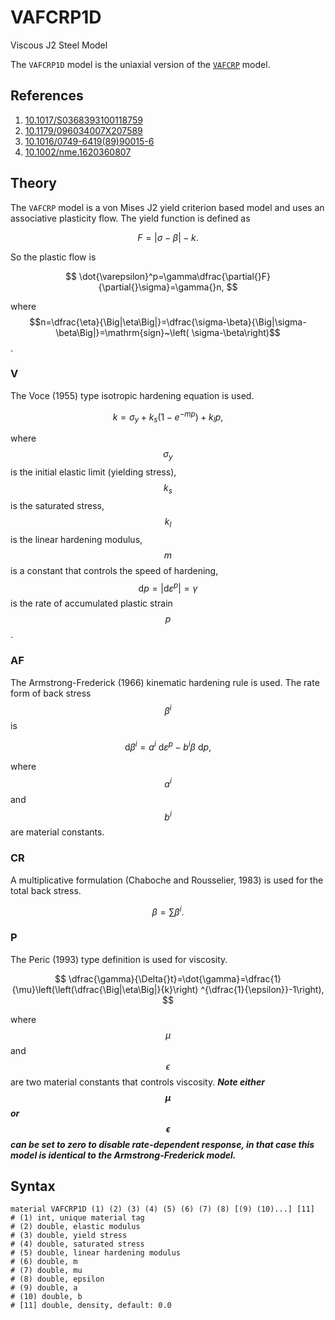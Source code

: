 # VAFCRP1D

Viscous J2 Steel Model

The `VAFCRP1D` model is the uniaxial version of the [`VAFCRP`](../../Material3D/vonMises/VAFCRP.md) model.

## References

1. [10.1017/S0368393100118759](https://doi.org/10.1017/S0368393100118759)
2. [10.1179/096034007X207589](https://doi.org/10.1179/096034007X207589)
3. [10.1016/0749-6419(89)90015-6](https://doi.org/10.1016/0749-6419(89)90015-6)
4. [10.1002/nme.1620360807](https://doi.org/10.1002/nme.1620360807)

## Theory

The `VAFCRP` model is a von Mises J2 yield criterion based model and uses an associative plasticity flow. The yield
function is defined as

$$
F=\Big|\sigma-\beta\Big|-k.
$$

So the plastic flow is

$$
\dot{\varepsilon}^p=\gamma\dfrac{\partial{}F}{\partial{}\sigma}=\gamma{}n,
$$

where $$n=\dfrac{\eta}{\Big|\eta\Big|}=\dfrac{\sigma-\beta}{\Big|\sigma-\beta\Big|}=\mathrm{sign}~\left(
\sigma-\beta\right)$$.

### V

The Voce (1955) type isotropic hardening equation is used.

$$
k=\sigma_y+k_s(1-e^{-mp})+k_lp,
$$

where $$\sigma_y$$ is the initial elastic limit (yielding stress), $$k_s$$ is the saturated stress, $$k_l$$ is the
linear hardening modulus, $$m$$ is a constant that controls the speed of hardening,
$$\mathrm{d}p=\Big|\mathrm{d}\varepsilon^p\Big|=\gamma$$ is the rate of accumulated plastic strain $$p$$.

### AF

The Armstrong-Frederick (1966) kinematic hardening rule is used. The rate form of back stress $$\beta^i$$ is

$$
\mathrm{d}\beta^i=a^i~\mathrm{d}\varepsilon^p-b^i\beta~\mathrm{d}p,
$$

where $$a^i$$ and $$b^i$$ are material constants.

### CR

A multiplicative formulation (Chaboche and Rousselier, 1983) is used for the total back stress.

$$
\beta=\sum\beta^i.
$$

### P

The Peric (1993) type definition is used for viscosity.

$$
\dfrac{\gamma}{\Delta{}t}=\dot{\gamma}=\dfrac{1}{\mu}\left(\left(\dfrac{\Big|\eta\Big|}{k}\right)
^{\dfrac{1}{\epsilon}}-1\right),
$$

where $$\mu$$ and $$\epsilon$$ are two material constants that controls viscosity. ***Note either $$\mu$$ or
$$\epsilon$$ can be set to zero to disable rate-dependent response, in that case this model is identical to the
Armstrong-Frederick model.***

## Syntax

```
material VAFCRP1D (1) (2) (3) (4) (5) (6) (7) (8) [(9) (10)...] [11]
# (1) int, unique material tag
# (2) double, elastic modulus
# (3) double, yield stress
# (4) double, saturated stress
# (5) double, linear hardening modulus
# (6) double, m
# (7) double, mu
# (8) double, epsilon
# (9) double, a
# (10) double, b
# [11] double, density, default: 0.0
```
